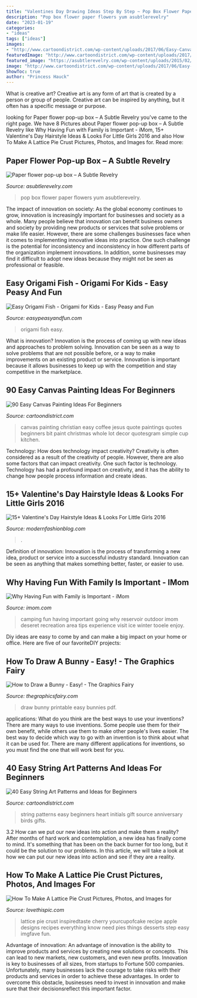 ```yaml
---
title: "Valentines Day Drawing Ideas Step By Step ~ Pop Box Flower Paper Flowers Yum Asubtlerevelry"
description: "Pop box flower paper flowers yum asubtlerevelry"
date: "2023-01-19"
categories:
- "ideas"
tags: ["ideas"]
images:
- "http://www.cartoondistrict.com/wp-content/uploads/2017/06/Easy-Canvas-Painting-Ideas-For-Beginners18-1.jpg"
featuredImage: "http://www.cartoondistrict.com/wp-content/uploads/2017/12/Easy-String-Art-Patterns-and-Ideas-for-Beginners27.jpg"
featured_image: "https://asubtlerevelry.com/wp-content/uploads/2015/02/pop-up-flowers.jpg"
image: "http://www.cartoondistrict.com/wp-content/uploads/2017/06/Easy-Canvas-Painting-Ideas-For-Beginners18-1.jpg"
ShowToc: true
author: "Princess Hauck"
---
```



What is creative art?
Creative art is any form of art that is created by a person or group of people. Creative art can be inspired by anything, but it often has a specific message or purpose.

	

		
looking for Paper flower pop-up box – A Subtle Revelry you've came to the right page. We have 8 Pictures about Paper flower pop-up box – A Subtle Revelry like Why Having Fun with Family is Important - iMom, 15+ Valentine&#039;s Day Hairstyle Ideas &amp; Looks For Little Girls 2016 and also How To Make A Lattice Pie Crust Pictures, Photos, and Images for. Read more:
		
    
## Paper Flower Pop-up Box – A Subtle Revelry

<img loading=lazy src="https://asubtlerevelry.com/wp-content/uploads/2015/02/pop-up-flowers.jpg" onerror="this.onerror=null;this.src='https://tse4.mm.bing.net/th?id=OIP.qzsJpbpFQlh_YL5JVFuGQAHaLG&amp;pid=15.1';" alt="Paper flower pop-up box – A Subtle Revelry">

_Source: asubtlerevelry.com_

>pop box flower paper flowers yum asubtlerevelry. 

	

The impact of innovation on society:
As the global economy continues to grow, innovation is increasingly important for businesses and society as a whole. Many people believe that innovation can benefit business owners and society by providing new products or services that solve problems or make life easier. However, there are some challenges businesses face when it comes to implementing innovative ideas into practice. One such challenge is the potential for inconsistency and inconsistency in how different parts of the organization implement innovations. In addition, some businesses may find it difficult to adopt new ideas because they might not be seen as professional or feasible.

    
## Easy Origami Fish - Origami For Kids - Easy Peasy And Fun

<img loading=lazy src="https://www.easypeasyandfun.com/wp-content/uploads/2015/09/Origami-for-Kids.jpg" onerror="this.onerror=null;this.src='https://tse4.mm.bing.net/th?id=OIP.lIcvRtcHLPscVFvbuA9PSQHaFS&amp;pid=15.1';" alt="Easy Origami Fish - Origami for Kids - Easy Peasy and Fun">

_Source: easypeasyandfun.com_

>origami fish easy. 

	

What is innovation?
Innovation is the process of coming up with new ideas and approaches to problem solving. Innovation can be seen as a way to solve problems that are not possible before, or a way to make improvements on an existing product or service. Innovation is important because it allows businesses to keep up with the competition and stay competitive in the marketplace.

    
## 90 Easy Canvas Painting Ideas For Beginners

<img loading=lazy src="http://www.cartoondistrict.com/wp-content/uploads/2017/06/Easy-Canvas-Painting-Ideas-For-Beginners18-1.jpg" onerror="this.onerror=null;this.src='https://tse3.mm.bing.net/th?id=OIP.Yiii7_mrYuz84EwP6aw7jwHaJ4&amp;pid=15.1';" alt="90 Easy Canvas Painting Ideas For Beginners">

_Source: cartoondistrict.com_

>canvas painting christian easy coffee jesus quote paintings quotes beginners bit paint christmas whole lot decor quotesgram simple cup kitchen. 

	

Technology: How does technology impact creativity?
Creativity is often considered as a result of the creativity of people. However, there are also some factors that can impact creativity. One such factor is technology. Technology has had a profound impact on creativity, and it has the ability to change how people process information and create ideas.

    
## 15+ Valentine&#039;s Day Hairstyle Ideas &amp; Looks For Little Girls 2016

<img loading=lazy src="https://modernfashionblog.com/wp-content/uploads/2016/02/15-Valentines-Day-Hairstyle-Ideas-Looks-For-Little-Girls-2016-5.jpg" onerror="this.onerror=null;this.src='https://tse3.mm.bing.net/th?id=OIP.GKexbUIQ02vEq83DYPyZLAHaLH&amp;pid=15.1';" alt="15+ Valentine&#039;s Day Hairstyle Ideas &amp; Looks For Little Girls 2016">

_Source: modernfashionblog.com_

>. 

	

Definition of innovation:
Innovation is the process of transforming a new idea, product or service into a successful industry standard. Innovation can be seen as anything that makes something better, faster, or easier to use.

    
## Why Having Fun With Family Is Important - IMom

<img loading=lazy src="https://www.imom.com/wp-content/uploads/2014/06/having-fun-with-family-is-important.jpg" onerror="this.onerror=null;this.src='https://tse3.mm.bing.net/th?id=OIP.lpiaNMt5W24xhwCm7mXLqgHaDt&amp;pid=15.1';" alt="Why Having Fun with Family is Important - iMom">

_Source: imom.com_

>camping fun having important going why reservoir outdoor imom deseret recreation area tips experience visit ice winter tooele enjoy. 

	

Diy ideas are easy to come by and can make a big impact on your home or office. Here are five of our favoriteDIY projects: 

    
## How To Draw A Bunny - Easy! - The Graphics Fairy

<img loading=lazy src="https://thegraphicsfairy.com/wp-content/uploads/blogger/_CarNcodpCMA/TUmkfMJK_GI/AAAAAAAAKq8/7KdzifFcpzE/s1600/printable-bunnies.jpg" onerror="this.onerror=null;this.src='https://tse3.mm.bing.net/th?id=OIP.stWL2bAK9mDUCt5K5K7MNQHaFG&amp;pid=15.1';" alt="How to Draw a Bunny - Easy! - The Graphics Fairy">

_Source: thegraphicsfairy.com_

>draw bunny printable easy bunnies pdf. 

	

applications: What do you think are the best ways to use your inventions?
There are many ways to use inventions. Some people use them for their own benefit, while others use them to make other people's lives easier. The best way to decide which way to go with an invention is to think about what it can be used for. There are many different applications for inventions, so you must find the one that will work best for you.

    
## 40 Easy String Art Patterns And Ideas For Beginners

<img loading=lazy src="http://www.cartoondistrict.com/wp-content/uploads/2017/12/Easy-String-Art-Patterns-and-Ideas-for-Beginners27.jpg" onerror="this.onerror=null;this.src='https://tse4.mm.bing.net/th?id=OIP.P_46LGpXH9rgS987OnjJIwHaJ4&amp;pid=15.1';" alt="40 Easy String Art Patterns and Ideas for Beginners">

_Source: cartoondistrict.com_

>string patterns easy beginners heart initials gift source anniversary birds gifts. 

	

3.2 How can we put our new ideas into action and make them a reality?
After months of hard work and contemplation, a new idea has finally come to mind. It's something that has been on the back burner for too long, but it could be the solution to our problems. In this article, we will take a look at how we can put our new ideas into action and see if they are a reality.

    
## How To Make A Lattice Pie Crust Pictures, Photos, And Images For

<img loading=lazy src="http://www.lovethispic.com/uploaded_images/175621-How-To-Make-A-Lattice-Pie-Crust.jpg" onerror="this.onerror=null;this.src='https://tse3.mm.bing.net/th?id=OIP.Et-2-B1fQlUuF3ShFf4e5gHaOG&amp;pid=15.1';" alt="How To Make A Lattice Pie Crust Pictures, Photos, and Images for">

_Source: lovethispic.com_

>lattice pie crust inspiredtaste cherry yourcupofcake recipe apple designs recipes everything know need pies things desserts step easy imgfave fun. 

	

Advantage of innovation:
An advantage of innovation is the ability to improve products and services by creating new solutions or concepts. This can lead to new markets, new customers, and even new profits. Innovation is key to businesses of all sizes, from startups to Fortune 500 companies. Unfortunately, many businesses lack the courage to take risks with their products and services in order to achieve these advantages. In order to overcome this obstacle, businesses need to invest in innovation and make sure that their decisionsreflect this important factor.

